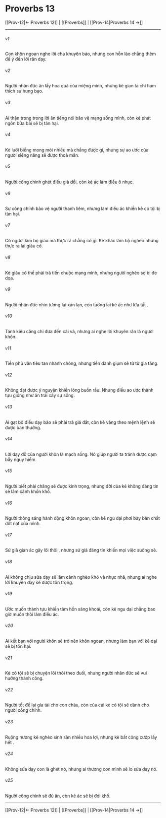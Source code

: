 # Proverbs 13

[[Prov-12|← Proverbs 12]] | [[Proverbs]] | [[Prov-14|Proverbs 14 →]]
***



###### v1 
Con khôn ngoan nghe lời cha khuyên bảo, nhưng con hỗn láo chẳng thèm để ý đến lời răn dạy. 

###### v2 
Người nhân đức ăn lấy hoa quả của miệng mình, nhưng kẻ gian tà chỉ ham thích sự hung bạo. 

###### v3 
Ai thận trọng trong lời ăn tiếng nói bảo vệ mạng sống mình, còn kẻ phát ngôn bừa bãi sẽ bị tàn hại. 

###### v4 
Kẻ lười biếng mong mỏi nhiều mà chẳng được gì, nhưng sự ao ước của người siêng năng sẽ được thoả mãn. 

###### v5 
Người công chính ghét điều giả dối, còn kẻ ác làm điều ô nhục. 

###### v6 
Sự công chính bảo vệ người thanh liêm, nhưng làm điều ác khiến kẻ có tội bị tàn hại. 

###### v7 
Có người làm bộ giàu mà thực ra chẳng có gì. Kẻ khác làm bộ nghèo nhưng thực ra lại giàu có. 

###### v8 
Kẻ giàu có thể phải trả tiền chuộc mạng mình, nhưng người nghèo sợ bị đe dọa. 

###### v9 
Người nhân đức nhìn tương lai xán lạn, còn tương lai kẻ ác như lửa tắt . 

###### v10 
Tánh kiêu căng chỉ đưa đến cãi vã, nhưng ai nghe lời khuyên răn là người khôn. 

###### v11 
Tiền phù vân tiêu tan nhanh chóng, nhưng tiền dành giụm sẽ từ từ gia tăng. 

###### v12 
Không đạt được ý nguyện khiến lòng buồn rầu. Nhưng điều ao ước thành tựu giống như ăn trái cây sự sống. 

###### v13 
Ai gạt bỏ điều dạy bảo sẽ phải trả giá đắt, còn kẻ vâng theo mệnh lệnh sẽ được ban thưởng. 

###### v14 
Lời dạy dỗ của người khôn là mạch sống. Nó giúp người ta tránh được cạm bẫy nguy hiểm. 

###### v15 
Người biết phải chăng sẽ được kính trọng, nhưng đời của kẻ không đáng tin sẽ lâm cảnh khốn khổ. 

###### v16 
Người thông sáng hành động khôn ngoan, còn kẻ ngu dại phơi bày bản chất dốt nát của mình. 

###### v17 
Sứ giả gian ác gây lôi thôi , nhưng sứ giả đáng tin khiến mọi việc suông sẻ. 

###### v18 
Ai không chịu sửa dạy sẽ lâm cảnh nghèo khó và nhục nhã, nhưng ai nghe lời khuyên dạy sẽ được tôn trọng. 

###### v19 
Ước muốn thành tựu khiến tâm hồn sảng khoái, còn kẻ ngu dại chẳng bao giờ muốn thôi làm điều ác. 

###### v20 
Ai kết bạn với người khôn sẽ trở nên khôn ngoan, nhưng làm bạn với kẻ dại sẽ bị tổn hại. 

###### v21 
Kẻ có tội sẽ bị chuyện lôi thôi theo đuổi, nhưng người nhân đức sẽ vui hưởng thành công. 

###### v22 
Người tốt để lại gia tài cho con cháu, còn của cải kẻ có tội sẽ dành cho người công chính. 

###### v23 
Ruộng nương kẻ nghèo sinh sản nhiều hoa lợi, nhưng kẻ bất công cướp lấy hết . 

###### v24 
Không sửa dạy con là ghét nó, nhưng ai thương con mình sẽ lo sửa dạy nó. 

###### v25 
Người công chính sẽ đủ ăn, còn kẻ ác sẽ bị đói khổ.

***
[[Prov-12|← Proverbs 12]] | [[Proverbs]] | [[Prov-14|Proverbs 14 →]]

